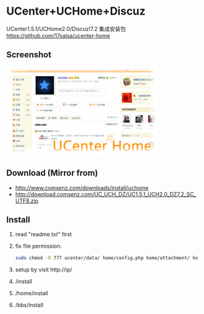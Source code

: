 # UCenter+UCHome+Discuz
UCenter1.5.1/UCHome2.0/Discuz!7.2 集成安装包  
https://github.com/17salsa/ucenter-home

## Screenshot
![UCenter Home](https://raw.githubusercontent.com/17salsa/ucenter-home/master/uchome.gif)

## Download (Mirror from)
* http://www.comsenz.com/downloads/install/uchome
* http://download.comsenz.com/UC_UCH_DZ/UC1.5.1_UCH2.0_DZ7.2_SC_UTF8.zip

## Install
1. read "readme.txt" first
1. fix file permission:

    ```bash
    sudo chmod -R 777 ucenter/data/ home/config.php home/attachment/ home/data/ home/uc_client/data/ bbs/config.inc.php bbs/attachments/ bbs/templates/ bbs/forumdata/ bbs/uc_client/data/
    ```

1. setup by visit http://ip/
 1. /install
 1. /home/install
 1. /bbs/install

